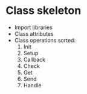 # Class skeleton

- Import libraries
- Class attributes
- Class operations sorted:
    1. Init
    2. Setup
    3. Callback
    4. Check
    5. Get
    6. Send
    7. Handle